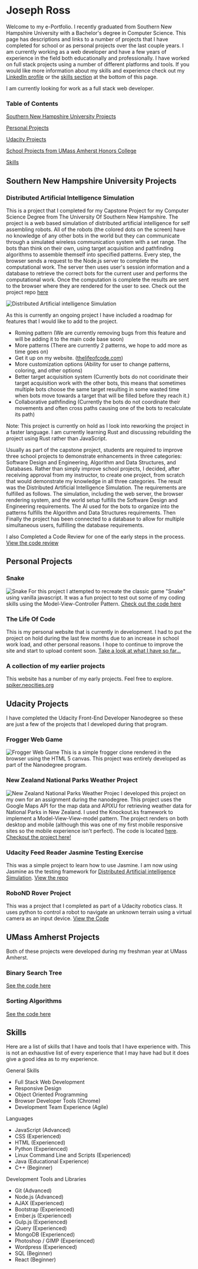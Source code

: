 <link rel="stylesheet" type="text/css" media="all" href="css/styles.css" />

# Joseph Ross
Welcome to my e-Portfolio.  I recently graduated from Southern New Hampshire University with a Bachelor's degree in Computer Science.  This page has descriptions and links to a number of projects that I have completed for school or as personal projects over the last couple years.  I am currently working as a web developer and have a few years of experience in the field both educationally and professionally.  I have worked on full stack projects using a number of different platforms and tools. If you would like more information about my skills and experience check out my [LinkedIn profile](https://www.linkedin.com/in/joeross999/) or the [skills section](#skills) at the bottom of this page.  

I am currently looking for work as a full stack web developer.

### Table of Contents

[Southern New Hampshire University Projects](#southern-new-hampshire-university-projects)

[Personal Projects](#personal-projects)

[Udacity Projects](#udacity-projects)

[School Projects from UMass Amherst Honors College](#umass-amherst-projects)

[Skills](#skills)

## Southern New Hampshire University Projects

### Distributed Artificial Intelligence Simulation
This is a project that I completed for my Capstone Project for my Computer Science Degree from The University Of Southern New Hampshire.  The project is a web based simulation of distributed artificial intelligence for self assembling robots.  All of the robots (the colored dots on the screen) have no knowledge of any other bots in the world but they can communicate through a simulated wireless communication system with a set range.  The bots than think on their own, using target acquisition and pathfinding algorithms to assemble themself into specified patterns. Every step, the browser sends a request to the Node.js server to complete the computational work.  The server then uses user's session information and a database to retrieve the correct bots for the current user and performs the computational work.  Once the computation is complete the results are sent to the browser where they are rendered for the user to see.  Check out the project repo [here](https://github.com/joeross999/Distributed-Intelligence-Experiment)

![Distributed Artificial intelligence Simulation][die-simulation]

As this is currently an ongoing project I have included a roadmap for features that I would like to add to the project.

- Roming pattern (We are currently removing bugs from this feature and will be adding it to the main code base soon)
- More patterns (There are currently 2 patterns, we hope to add more as time goes on)
- Get it up on my website. ([thelifeofcode.com](#the-life-of-code))
- More customization options (Ability for user to change patterns, coloring, and other options)
- Better target acquisition system (Currently bots do not cooridinate their target acquisition work with the other bots, this means that sometimes multiple bots choose the same target resulting in some wasted time when bots move towards a target that will be filled before they reach it.)
- Collaborative pathfinding (Currently the bots do not coordinate their movements and often cross paths causing one of the bots to recalculate its path)

Note: This project is currently on hold as I look into reworking the project in a faster language.  I am currently learning Rust and discussing rebuilding the project using Rust rather than JavaScript.

Usually as part of the capstone project, students are required to improve three school projects to demonstrate enhancements in three categories: Software Design and Engineering, Algorithm and Data Structures, and Databases.  Rather than simply improve school projects, I decided, after receiving approval from my instructor, to create one project, from scratch that would demonstrate my knowledge in all three categories.  The result was the Distributed Artificial Intelligence Simulation.  The requirements are fulfilled as follows.  The simulation, including the web server, the browser rendering system, and the world setup fulfills the Software Design and Engineering requirements.  The AI used for the bots to organize into the patterns fulfills the Algorithm and Data Structures requirements. Then Finally the project has been connected to a database to allow for multiple simultaneous users, fulfilling the database requirements.

I also Completed a Code Review for one of the early steps in the process.  [View the code review](https://www.youtube.com/playlist?list=PL0Dhu-pZ6JPHKndhZWyd7ojdCWxedM57L)


## Personal Projects

### Snake 
![Snake][Snake]
For this project I attempted to recreate the classic game "Snake" using vanilla javascript.  It was a fun project to test out some of my coding skills using the Model-View-Controller Pattern.  [Check out the code here](https://github.com/joeross999/Snake)

### The Life Of Code
This is my personal website that is currently in development.  I had to put the project on hold during the last few months due to an increase in school work load, and other personal reasons. I hope to continue to improve the site and start to upload content soon.  [Take a look at what I have so far...](http://thelifeofcode.com)

### A collection of my earlier projects
This website has a number of my early projects.  Feel free to explore.
[spiker.neocities.org](https://spiker.neocities.org/)

## Udacity Projects
I have completed the Udacity Front-End Developer Nanodegree so these are just a few of the projects that I developed during that program.

### Frogger Web Game
![Frogger Web Game][frogger-sim]
This is a simple frogger clone rendered in the browser using the HTML 5 canvas.  This project was entirely developed as part of the Nanodegree program.

### New Zealand National Parks Weather Project
![New Zealand National Parks Weather Projec][New-Zealand-Weather-Project]
I developed this project on my own for an assignment during the nanodegree.  This project uses the Google Maps API for the map data and APIXU for retrieving weather data for National Parks in New Zealand.  I used the Knockout.ks framework to implement a Model-View-View-model pattern.  The project renders on both desktop and mobile (although this was one of my first mobile responsive sites so the mobile experience isn't perfect). The code is located [here](https://github.com/joeross999/New-Zealand-National-Parks-Weather-Project). [Checkout the project here!](https://spiker.neocities.org/NewZealandWeatherProject/index.html)


### Udacity Feed Reader Jasmine Testing Exercise
This was a simple project to learn how to use Jasmine.  I am now using Jasmine as the testing framework for [Distributed Artificial intelligence Simulation](#distributed-artificial-intelligence-simulation).  [View the repo](https://github.com/joeross999/frontend-nanodegree-feedreader)

### RoboND Rover Project
This was a project that I completed as part of a Udacity robotics class.  It uses python to control a robot to navigate an unknown terrain using a virtual camera as an input device.  [View the Code](https://github.com/joeross999/RoboND-Rover-Project)

## UMass Amherst Projects
Both of these projects were developed during my freshman year at UMass Amherst.

### Binary Search Tree
[See the code here](https://github.com/joeross999/Binary-Search-Tree)

### Sorting Algorithms
[See the code here](https://github.com/joeross999/Sorting-Algorithms)

## Skills
Here are a list of skills that I have and tools that I have experience with.  This is not an exhaustive list of every experience that I may have had but it does give a good idea as to my experience.

General Skills
- Full Stack Web Development
- Responsive Design
- Object Oriented Programming
- Browser Developer Tools (Chrome)
- Development Team Experience (Agile)

Languages
- JavaScript (Advanced)
- CSS (Experienced)
- HTML (Experienced)
- Python (Experienced)
- Linux Command Line and Scripts (Experienced)
- Java (Educational Experience)
- C++ (Beginner)

Development Tools and Libraries
- Git (Advanced)
- Node.js (Advanced)
- AJAX (Experienced)
- Bootstrap (Experienced)
- Ember.js (Experienced)
- Gulp.js (Experienced)
- jQuery (Experienced)
- MongoDB (Experienced)
- Photoshop / GIMP (Experienced)
- Wordpress (Experienced)
- SQL (Beginner)
- React (Beginner)

[die-simulation]: https://raw.githubusercontent.com/joeross999/joeross999.github.io/master/images/DIE-Simulation.PNG
[frogger-sim]:https://raw.githubusercontent.com/joeross999/joeross999.github.io/master/images/frogger.png
[New-Zealand-Weather-Project]:https://raw.githubusercontent.com/joeross999/joeross999.github.io/master/images/New-Zealand-Weather-Project.png
[Snake]:https://raw.githubusercontent.com/joeross999/joeross999.github.io/master/images/Snake.png